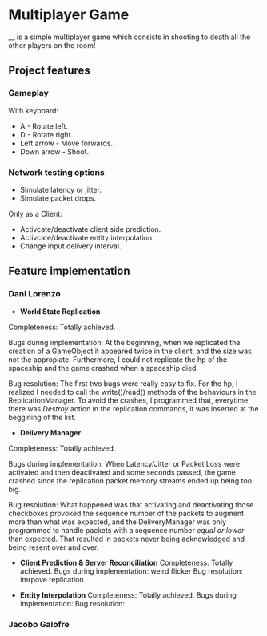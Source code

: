 
# Multiplayer Game

__ is a simple multiplayer game which consists in shooting to death all the other players on the room!

## Project features

### Gameplay

With keyboard:
* A - Rotate left.
* D - Rotate right.
* Left arrow - Move forwards.
* Down arrow - Shoot.

### Network testing options

* Simulate latency or jitter.
* Simulate packet drops.

Only as a Client:
* Activcate/deactivate client side prediction.
* Activcate/deactivate entity interpolation.
* Change input delivery interval.

## Feature implementation

### Dani Lorenzo
* **World State Replication**

Completeness: Totally achieved.

Bugs during implementation: At the beginning, when we replicated the creation of a GameObject it appeared twice in the client, and the size was not the appropiate. Furthermore, I could not replicate the hp of the spaceship and the game crashed when a spaceship died. 

Bug resolution: The first two bugs were really easy to fix. For the hp, I realized I needed to call the write()/read() methods of the behaviours in the ReplicationManager. To avoid the crashes, I programmed that, everytime there was _Destroy_ action in the replication commands, it was inserted at the beggining of the list. 

* **Delivery Manager**

Completeness: Totally achieved.

Bugs during implementation: When Latency/Jitter or Packet Loss were activated and then deactivated and some seconds passed, the game crashed since the replication packet memory streams ended up being too big.

Bug resolution: What happened was that activating and deactivating those checkboxes provoked the sequence number of the packets to augment more than what was expected, and the DeliveryManager was only programmed to handle packets with a sequence number _equal or lower_ than expected. That resulted in packets never being acknowledged and being resent over and over.

* **Client Prediction & Server Reconciliation**
Completeness: Totally achieved.
Bugs during implementation: weird flicker
Bug resolution: imrpove replication

* **Entity Interpolation**
Completeness: Totally achieved.
Bugs during implementation:
Bug resolution:

### Jacobo Galofre

